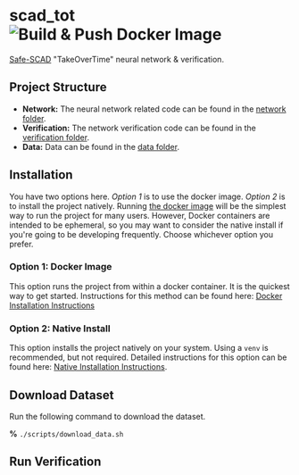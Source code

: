 # scad_tot ![Build & Push Docker Image](https://github.com/grese/scad_tot/workflows/Build%20&%20Push%20Docker%20Image/badge.svg)

[Safe-SCAD](https://www.york.ac.uk/assuring-autonomy/projects/safe-scad/) "TakeOverTime" neural network &amp; verification.

## Project Structure

* **Network:** The neural network related code can be found in the [network folder](./network).
* **Verification:** The network verification code can be found in the [verification folder](./verification).
* **Data:** Data can be found in the [data folder](./data).

## Installation

You have two options here. *Option 1* is to use the docker image. *Option 2* is to install the project natively. Running [the docker image](https://hub.docker.com/r/grese/scad_tot) will be the simplest way to run the project for many users. However, Docker containers are intended to be ephemeral, so you may want to consider the native install if you're going to be developing frequently. Choose whichever option you prefer.

### Option 1: Docker Image

This option runs the project from within a docker container. It is the quickest way to get started. Instructions for this method can be found here: [Docker Installation Instructions](./docs/DOCKER_INSTALL.md)

### Option 2: Native Install

This option installs the project natively on your system. Using a `venv` is recommended, but not required. Detailed instructions for this option can be found here: [Native Installation Instructions](./docs/NATIVE_INSTALL.md).

## Download Dataset

Run the following command to download the dataset.

**%** `./scripts/download_data.sh`

## Run Verification


